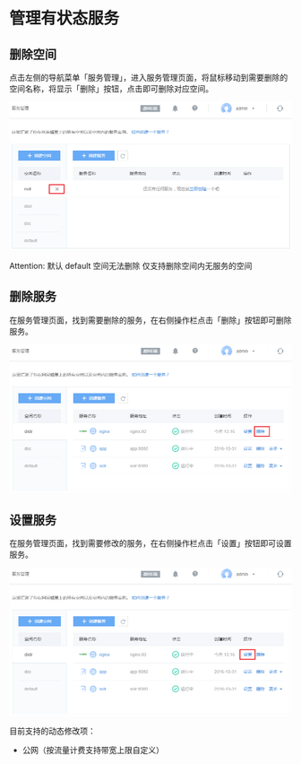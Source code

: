 # 管理有状态服务

## 删除空间

点击左侧的导航菜单「服务管理」，进入服务管理页面，将鼠标移动到需要删除的空间名称，将显示「删除」按钮，点击即可删除对应空间。

![](../image/管理有状态服务-删除空间.png)

<span>Attention:</span>
默认 default 空间无法删除
仅支持删除空间内无服务的空间

## 删除服务

在服务管理页面，找到需要删除的服务，在右侧操作栏点击「删除」按钮即可删除服务。

![](../image/管理有状态服务-删除服务.png)

## 设置服务

在服务管理页面，找到需要修改的服务，在右侧操作栏点击「设置」按钮即可设置服务。

![](../image/管理有状态服务-设置服务.png)

目前支持的动态修改项：

* 公网（按流量计费支持带宽上限自定义）
